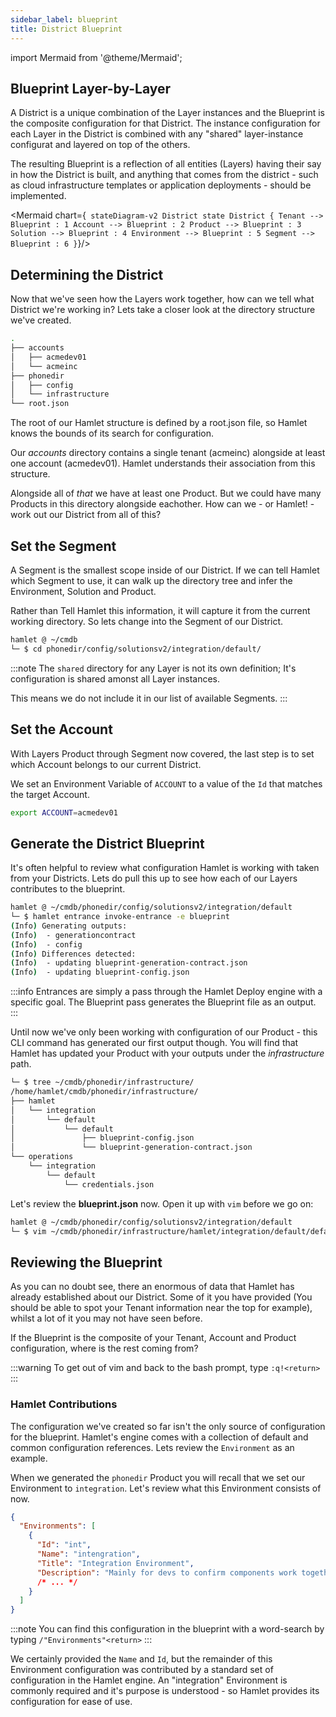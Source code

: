 ```yaml
---
sidebar_label: blueprint
title: District Blueprint
---
```


import Mermaid from '@theme/Mermaid';

## Blueprint Layer-by-Layer

A District is a unique combination of the Layer instances and the Blueprint is the composite configuration for that District. The instance configuration for each Layer in the District is combined with any "shared" layer-instance configurat and layered on top of the others.

The resulting Blueprint is a reflection of all entities (Layers) having their say in how the District is built, and anything that comes from the district - such as cloud infrastructure templates or application deployments - should be implemented.

<Mermaid chart={` stateDiagram-v2 District state District { Tenant --> Blueprint : 1 Account --> Blueprint : 2 Product --> Blueprint : 3 Solution --> Blueprint : 4 Environment --> Blueprint : 5 Segment --> Blueprint : 6 }`}/>

## Determining the District

Now that we've seen how the Layers work together, how can we tell what District we're working in? Lets take a closer look at the directory structure we've created.

```bash
.
├── accounts
│   ├── acmedev01
│   └── acmeinc
├── phonedir
│   ├── config
│   └── infrastructure
└── root.json
```

The root of our Hamlet structure is defined by a root.json file, so Hamlet knows the bounds of its search for configuration.

Our _accounts_ directory contains a single tenant (acmeinc) alongside at least one account (acmedev01). Hamlet understands their association from this structure.

Alongside all of _that_ we have at least one Product. But we could have many Products in this directory alongside eachother. How can we - or Hamlet! - work out our District from all of this?

## Set the Segment

A Segment is the smallest scope inside of our District. If we can tell Hamlet which Segment to use, it can walk up the directory tree and infer the Environment, Solution and Product.

Rather than Tell Hamlet this information, it will capture it from the current working directory. So lets change into the Segment of our District.

```bash
hamlet @ ~/cmdb
└─ $ cd phonedir/config/solutionsv2/integration/default/
```

:::note
The `shared` directory for any Layer is not its own definition; It's configuration is shared amonst all Layer instances.

This means we do not include it in our list of available Segments.
:::

## Set the Account

With Layers Product through Segment now covered, the last step is to set which Account belongs to our current District.

We set an Environment Variable of `ACCOUNT` to a value of the `Id` that matches the target Account.

```bash
export ACCOUNT=acmedev01
```

## Generate the District Blueprint

It's often helpful to review what configuration Hamlet is working with taken from your Districts. Lets do pull this up to see how each of our Layers contributes to the blueprint.

```bash
hamlet @ ~/cmdb/phonedir/config/solutionsv2/integration/default
└─ $ hamlet entrance invoke-entrance -e blueprint
(Info) Generating outputs:
(Info)  - generationcontract
(Info)  - config
(Info) Differences detected:
(Info)  - updating blueprint-generation-contract.json
(Info)  - updating blueprint-config.json
```

:::info
Entrances are simply a pass through the Hamlet Deploy engine with a specific goal. The Blueprint pass generates the Blueprint file as an output.
:::

Until now we've only been working with configuration of our Product - this CLI command has generated our first output though. You will find that Hamlet has updated your Product with your outputs under the _infrastructure_ path.

```bash
└─ $ tree ~/cmdb/phonedir/infrastructure/
/home/hamlet/cmdb/phonedir/infrastructure/
├── hamlet
│   └── integration
│       └── default
│           └── default
│               ├── blueprint-config.json
│               └── blueprint-generation-contract.json
└── operations
    └── integration
        └── default
            └── credentials.json
```

Let's review the **blueprint.json** now. Open it up with `vim` before we go on:

```bash
hamlet @ ~/cmdb/phonedir/config/solutionsv2/integration/default
└─ $ vim ~/cmdb/phonedir/infrastructure/hamlet/integration/default/default/blueprint-config.json
```

## Reviewing the Blueprint

As you can no doubt see, there an enormous of data that Hamlet has already established about our District. Some of it you have provided (You should be able to spot your Tenant information near the top for example), whilst a lot of it you may not have seen before.

If the Blueprint is the composite of your Tenant, Account and Product configuration, where is the rest coming from?

:::warning
To get out of vim and back to the bash prompt, type `:q!<return>`
:::

### Hamlet Contributions

The configuration we've created so far isn't the only source of configuration for the blueprint. Hamlet's engine comes with a collection of default and common configuration references. Lets review the `Environment` as an example.

When we generated the `phonedir` Product you will recall that we set our Environment to `integration`. Let's review what this Environment consists of now.

```json
{
  "Environments": [
    {
      "Id": "int",
      "Name": "intengration",
      "Title": "Integration Environment",
      "Description": "Mainly for devs to confirm components work together"
      /* ... */
    }
  ]
}
```

:::note
You can find this configuration in the blueprint with a word-search by typing `/"Environments"<return>`
:::

We certainly provided the `Name` and `Id`, but the remainder of this Environment configuration was contributed by a standard set of configuration in the Hamlet engine. An "integration" Environment is commonly required and it's purpose is understood - so Hamlet provides its configuration for ease of use.
